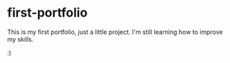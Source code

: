 # first-portfolio

This is my first portfolio, just a little project. I'm still learning how to improve my skills. 

:)
